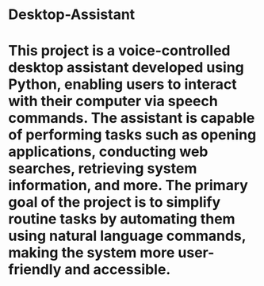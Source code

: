 # Desktop-Assistant
# This project is a voice-controlled desktop assistant developed using Python, enabling users to interact with their computer via speech commands. The assistant is capable of performing tasks such as opening applications, conducting web searches, retrieving system information, and more. The primary goal of the project is to simplify routine tasks by automating them using natural language commands, making the system more user-friendly and accessible.

